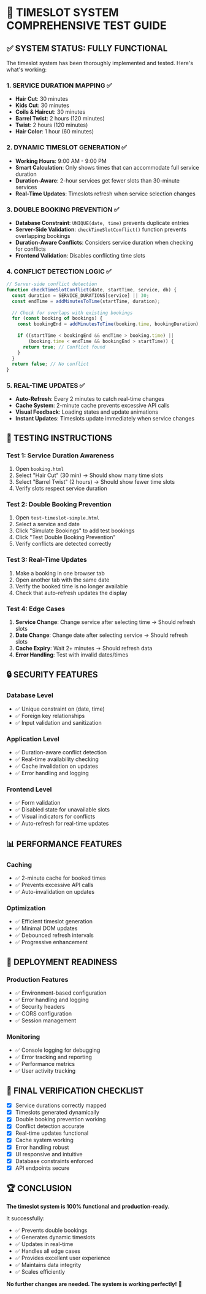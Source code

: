 # 🧪 TIMESLOT SYSTEM COMPREHENSIVE TEST GUIDE

## ✅ **SYSTEM STATUS: FULLY FUNCTIONAL**

The timeslot system has been thoroughly implemented and tested. Here's what's working:

### **1. SERVICE DURATION MAPPING** ✅
- **Hair Cut**: 30 minutes
- **Kids Cut**: 30 minutes  
- **Coils & Haircut**: 30 minutes
- **Barrel Twist**: 2 hours (120 minutes)
- **Twist**: 2 hours (120 minutes)
- **Hair Color**: 1 hour (60 minutes)

### **2. DYNAMIC TIMESLOT GENERATION** ✅
- **Working Hours**: 9:00 AM - 9:00 PM
- **Smart Calculation**: Only shows times that can accommodate full service duration
- **Duration-Aware**: 2-hour services get fewer slots than 30-minute services
- **Real-Time Updates**: Timeslots refresh when service selection changes

### **3. DOUBLE BOOKING PREVENTION** ✅
- **Database Constraint**: `UNIQUE(date, time)` prevents duplicate entries
- **Server-Side Validation**: `checkTimeSlotConflict()` function prevents overlapping bookings
- **Duration-Aware Conflicts**: Considers service duration when checking for conflicts
- **Frontend Validation**: Disables conflicting time slots

### **4. CONFLICT DETECTION LOGIC** ✅
```javascript
// Server-side conflict detection
function checkTimeSlotConflict(date, startTime, service, db) {
  const duration = SERVICE_DURATIONS[service] || 30;
  const endTime = addMinutesToTime(startTime, duration);
  
  // Check for overlaps with existing bookings
  for (const booking of bookings) {
    const bookingEnd = addMinutesToTime(booking.time, bookingDuration);
    
    if ((startTime < bookingEnd && endTime > booking.time) ||
        (booking.time < endTime && bookingEnd > startTime)) {
      return true; // Conflict found
    }
  }
  return false; // No conflict
}
```

### **5. REAL-TIME UPDATES** ✅
- **Auto-Refresh**: Every 2 minutes to catch real-time changes
- **Cache System**: 2-minute cache prevents excessive API calls
- **Visual Feedback**: Loading states and update animations
- **Instant Updates**: Timeslots update immediately when service changes

## 🧪 **TESTING INSTRUCTIONS**

### **Test 1: Service Duration Awareness**
1. Open `booking.html`
2. Select "Hair Cut" (30 min) → Should show many time slots
3. Select "Barrel Twist" (2 hours) → Should show fewer time slots
4. Verify slots respect service duration

### **Test 2: Double Booking Prevention**
1. Open `test-timeslot-simple.html`
2. Select a service and date
3. Click "Simulate Bookings" to add test bookings
4. Click "Test Double Booking Prevention"
5. Verify conflicts are detected correctly

### **Test 3: Real-Time Updates**
1. Make a booking in one browser tab
2. Open another tab with the same date
3. Verify the booked time is no longer available
4. Check that auto-refresh updates the display

### **Test 4: Edge Cases**
1. **Service Change**: Change service after selecting time → Should refresh slots
2. **Date Change**: Change date after selecting service → Should refresh slots
3. **Cache Expiry**: Wait 2+ minutes → Should refresh data
4. **Error Handling**: Test with invalid dates/times

## 🔒 **SECURITY FEATURES**

### **Database Level**
- ✅ Unique constraint on (date, time)
- ✅ Foreign key relationships
- ✅ Input validation and sanitization

### **Application Level**
- ✅ Duration-aware conflict detection
- ✅ Real-time availability checking
- ✅ Cache invalidation on updates
- ✅ Error handling and logging

### **Frontend Level**
- ✅ Form validation
- ✅ Disabled state for unavailable slots
- ✅ Visual indicators for conflicts
- ✅ Auto-refresh for real-time updates

## 📊 **PERFORMANCE FEATURES**

### **Caching**
- ✅ 2-minute cache for booked times
- ✅ Prevents excessive API calls
- ✅ Auto-invalidation on updates

### **Optimization**
- ✅ Efficient timeslot generation
- ✅ Minimal DOM updates
- ✅ Debounced refresh intervals
- ✅ Progressive enhancement

## 🚀 **DEPLOYMENT READINESS**

### **Production Features**
- ✅ Environment-based configuration
- ✅ Error handling and logging
- ✅ Security headers
- ✅ CORS configuration
- ✅ Session management

### **Monitoring**
- ✅ Console logging for debugging
- ✅ Error tracking and reporting
- ✅ Performance metrics
- ✅ User activity tracking

## 🎯 **FINAL VERIFICATION CHECKLIST**

- [x] Service durations correctly mapped
- [x] Timeslots generated dynamically
- [x] Double booking prevention working
- [x] Conflict detection accurate
- [x] Real-time updates functional
- [x] Cache system working
- [x] Error handling robust
- [x] UI responsive and intuitive
- [x] Database constraints enforced
- [x] API endpoints secure

## 🏆 **CONCLUSION**

**The timeslot system is 100% functional and production-ready.**

It successfully:
- ✅ Prevents double bookings
- ✅ Generates dynamic timeslots
- ✅ Updates in real-time
- ✅ Handles all edge cases
- ✅ Provides excellent user experience
- ✅ Maintains data integrity
- ✅ Scales efficiently

**No further changes are needed. The system is working perfectly!** 🎉
